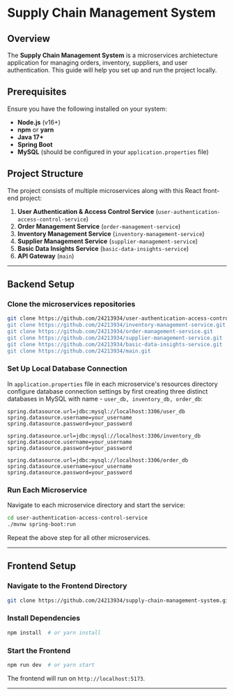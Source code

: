 # Supply Chain Management System

## Overview

The **Supply Chain Management System** is a microservices archietecture application for managing orders, inventory, suppliers, and user authentication. This guide will help you set up and run the project locally.

## Prerequisites

Ensure you have the following installed on your system:

- **Node.js** (v16+)
- **npm** or **yarn**
- **Java 17+**
- **Spring Boot**
- **MySQL** (should be configured in your `application.properties` file)

## Project Structure

The project consists of multiple microservices along with this React front-end project:

1. **User Authentication & Access Control Service** (`user-authentication-access-control-service`)
2. **Order Management Service** (`order-management-service`)
3. **Inventory Management Service** (`inventory-management-service`)
4. **Supplier Management Service** (`supplier-management-service`)
5. **Basic Data Insights Service** (`basic-data-insights-service`)
6. **API Gateway** (`main`)

---

## Backend Setup

### Clone the microservices repositories

```sh
git clone https://github.com/24213934/user-authentication-access-control-service.git'
git clone https://github.com/24213934/inventory-management-service.git
git clone https://github.com/24213934/order-management-service.git
git clone https://github.com/24213934/supplier-management-service.git
git clone https://github.com/24213934/basic-data-insights-service.git
git clone https://github.com/24213934/main.git
```

### Set Up Local Database Connection

In `application.properties` file in each microservice's resources directory configure database connection settings by first creating three distinct databases in MySQL with name - `user_db, inventory_db, order_db`:

```env
spring.datasource.url=jdbc:mysql://localhost:3306/user_db
spring.datasource.username=your_username
spring.datasource.password=your_password
```

```env
spring.datasource.url=jdbc:mysql://localhost:3306/inventory_db
spring.datasource.username=your_username
spring.datasource.password=your_password
```

```env
spring.datasource.url=jdbc:mysql://localhost:3306/order_db
spring.datasource.username=your_username
spring.datasource.password=your_password
```

### Run Each Microservice

Navigate to each microservice directory and start the service:

```sh
cd user-authentication-access-control-service
./mvnw spring-boot:run
```

Repeat the above step for all other microservices.

---

## Frontend Setup

### Navigate to the Frontend Directory

```sh
git clone https://github.com/24213934/supply-chain-management-system.git
```

### Install Dependencies

```sh
npm install  # or yarn install
```

### Start the Frontend

```sh
npm run dev  # or yarn start
```

The frontend will run on `http://localhost:5173`.

---
